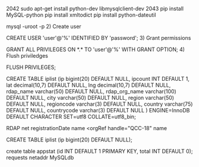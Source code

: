 
2042  sudo apt-get install python-dev libmysqlclient-dev
 2043  pip install MySQL-python
pip install xmltodict
pip install python-dateutil

mysql -uroot -p
2) Create user

CREATE USER 'user'@'%' IDENTIFIED BY 'password';
3) Grant permissions

 GRANT ALL PRIVILEGES ON \*.\* TO 'user'@'%' WITH GRANT OPTION;
4) Flush priviledges

FLUSH PRIVILEGES;

CREATE TABLE iplist (ip bigint(20) DEFAULT NULL, ipcount INT DEFAULT 1, lat decimal(10,7) DEFAULT NULL,
 lng decimal(10,7) DEFAULT NULL,
 rdap_name varchar(50) DEFAULT NULL,
  rdap_org_name varchar(100) DEFAULT NULL,
  city varchar(50) DEFAULT NULL, region varchar(50) DEFAULT NULL,
  regioncode varchar(3) DEFAULT NULL, country varchar(75) DEFAULT NULL, countrycode varchar(3) DEFAULT NULL
   ) ENGINE=InnoDB DEFAULT CHARACTER SET=utf8 COLLATE=utf8_bin;

RDAP
net
    registrationDate
    name
    <orgRef handle="QCC-18" name

CREATE TABLE iplist (ip bigint(20) DEFAULT NULL);

 create table appstat (id INT DEFAULT 1 PRIMARY KEY, total INT DEFAULT 0);
requests
netaddr
MySQLdb